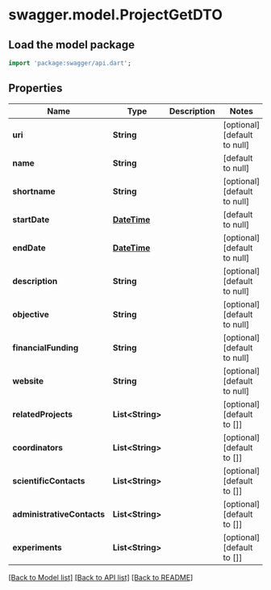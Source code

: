 # swagger.model.ProjectGetDTO

## Load the model package
```dart
import 'package:swagger/api.dart';
```

## Properties
Name | Type | Description | Notes
------------ | ------------- | ------------- | -------------
**uri** | **String** |  | [optional] [default to null]
**name** | **String** |  | [default to null]
**shortname** | **String** |  | [optional] [default to null]
**startDate** | [**DateTime**](DateTime.md) |  | [default to null]
**endDate** | [**DateTime**](DateTime.md) |  | [optional] [default to null]
**description** | **String** |  | [optional] [default to null]
**objective** | **String** |  | [optional] [default to null]
**financialFunding** | **String** |  | [optional] [default to null]
**website** | **String** |  | [optional] [default to null]
**relatedProjects** | **List&lt;String&gt;** |  | [optional] [default to []]
**coordinators** | **List&lt;String&gt;** |  | [optional] [default to []]
**scientificContacts** | **List&lt;String&gt;** |  | [optional] [default to []]
**administrativeContacts** | **List&lt;String&gt;** |  | [optional] [default to []]
**experiments** | **List&lt;String&gt;** |  | [optional] [default to []]

[[Back to Model list]](../README.md#documentation-for-models) [[Back to API list]](../README.md#documentation-for-api-endpoints) [[Back to README]](../README.md)


